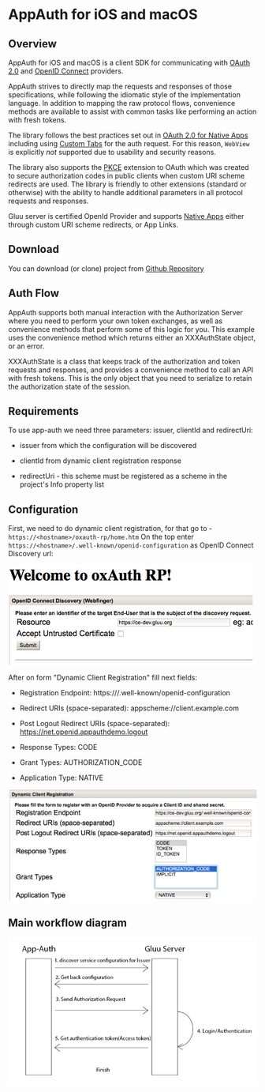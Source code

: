 # AppAuth for iOS and macOS 

## Overview
AppAuth for iOS and macOS is a client SDK for communicating with
[OAuth 2.0](https://tools.ietf.org/html/rfc6749) and
[OpenID Connect](http://openid.net/specs/openid-connect-core-1_0.html) providers. 

AppAuth strives to directly map the requests and responses of those specifications,
while following the idiomatic style of the implementation language. In
addition to mapping the raw protocol flows, convenience methods are
available to assist with common tasks like performing an action with
fresh tokens.
 
The library follows the best practices set out in
[OAuth 2.0 for Native Apps](https://tools.ietf.org/html/draft-ietf-oauth-native-apps)
including using
[Custom Tabs](http://developer.android.com/tools/support-library/features.html#custom-tabs)
for the auth request. For this reason,
`WebView` is explicitly *not* supported due to usability and security
reasons.
 
The library also supports the [PKCE](https://tools.ietf.org/html/rfc7636)
extension to OAuth which was created to secure authorization codes in
public clients when custom URI scheme redirects are used. The library is
friendly to other extensions (standard or otherwise) with the ability to
handle additional parameters in all protocol requests and responses.
 
Gluu server is certified OpenId Provider and supports
[Native Apps](https://tools.ietf.org/html/draft-ietf-oauth-native-apps)
either through custom URI scheme redirects, or App Links.

## Download
You can download (or clone) project from [Github Repository](https://github.com/openid/AppAuth-iOS)
 

## Auth Flow

AppAuth supports both manual interaction with the Authorization Server where you need to perform your own token exchanges, as well as convenience methods that perform some of this logic for you. This example uses the convenience method which returns either an XXXAuthState object, or an error.

XXXAuthState is a class that keeps track of the authorization and token requests and responses, and provides a convenience method to call an API with fresh tokens. This is the only object that you need to serialize to retain the authorization state of the session.

## Requirements

To use app-auth we need three parameters: issuer, clientId and redirectUri:     

- issuer from which the configuration will be discovered    

- clientId from dynamic client registration response    

- redirectUri - this scheme must be registered as a scheme in the project's Info property list      
 
## Configuration

First, we need to do dynamic client registration, for that go to - `https://<hostname>/oxauth-rp/home.htm`
On the top enter `https://<hostname>/.well-known/openid-configuration` as OpenID Connect Discovery url:

![discovery_url](../../img/app-auth/discovery_url.png)

After on form "Dynamic Client Registration" fill next fields:     
 
- Registration Endpoint: https://<hostname>/.well-known/openid-configuration    

- Redirect URIs (space-separated): appscheme://client.example.com    

- Post Logout Redirect URIs (space-separated): https://net.openid.appauthdemo.logout      

- Response Types: CODE   

- Grant Types: AUTHORIZATION_CODE    

- Application Type: NATIVE    

![dinamic_registration](../../img/app-auth/dinamic_registration.png)   

## Main workflow diagram  

![flowDiagram](../../img/app-auth/flowDiagram.png)   

